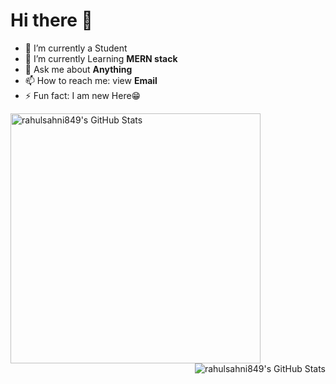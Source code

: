 # Hi there 👋

- 🔭 I’m currently a Student
- 🌱 I’m currently Learning **MERN stack**
- 💬 Ask me about **Anything**
- 📫 How to reach me: view **Email**
- ⚡ Fun fact: I am new Here😁

<p>
  <img width="400"
       align="left"
       alt="rahulsahni849's GitHub Stats" 
       src="https://github-readme-stats.vercel.app/api?username=rahulsahni849&show_icons=true&theme=radical&hide=stars&line_height=45" /> 
  
  <img alt="rahulsahni849's GitHub Stats" 
       align="right"
       src="https://github-readme-stats.vercel.app/api/top-langs/?username=rahulsahni849&count_private=true&line_height=52" />
</p>
